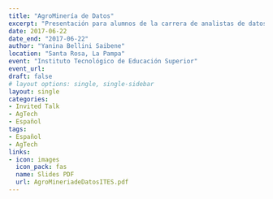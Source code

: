 ```yaml
---
title: "AgroMinería de Datos"
excerpt: "Presentación para alumnos de la carrera de analistas de datos de ITES sobre Minería de Datos aplicada al sector agropecuario"
date: 2017-06-22
date_end: "2017-06-22"
author: "Yanina Bellini Saibene"
location: "Santa Rosa, La Pampa"
event: "Instituto Tecnológico de Educación Superior"
event_url: 
draft: false
# layout options: single, single-sidebar
layout: single
categories:
- Invited Talk
- AgTech
- Español
tags:
- Español
- AgTech
links:
- icon: images
  icon_pack: fas
  name: Slides PDF
  url: AgroMineriadeDatosITES.pdf
---
```


